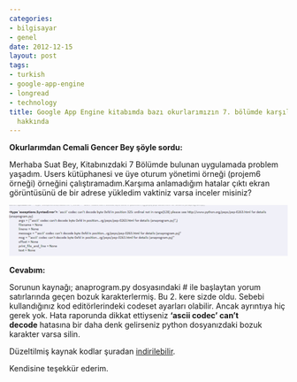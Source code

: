 ```yaml
---
categories:
- bilgisayar
- genel
date: 2012-12-15
layout: post
tags:
- turkish
- google-app-engine
- longread
- technology
title: Google App Engine kitabımda bazı okurlarımızın 7. bölümde karşılaştıkları hata
  hakkında
---
```


  

**Okurlarımdan Cemali Gencer Bey şöyle sordu:**  
  

Merhaba Suat Bey, Kitabınızdaki 7 Bölümde bulunan uygulamada problem yaşadım. Users kütüphanesi ve üye oturum yönetimi örneği (projem6 örneği) örneğini çalıştıramadım.Karşıma anlamadığım hatalar çıktı ekran görüntüsünü de bir adrese yükledim vaktiniz varsa inceler misiniz?

  

[![](/images/b9751-348sozl.png)](https://suatatan.wordpress.com/wp-content/uploads/2012/12/dd3c2-348sozl.png)

  

**Cevabım:**

  

Sorunun kaynağı; anaprogram.py dosyasındaki # ile başlaytan yorum satırlarında geçen bozuk karakterlermiş. Bu 2. kere sizde oldu. Sebebi kullandığınız kod editörlerindeki codeset ayarları olabilir. Ancak ayrıntıya hiç gerek yok. Hata raporunda dikkat ettiyseniz **‘ascii codec’ can’t decode** hatasına bir daha denk gelirseniz python dosyanızdaki bozuk karakter varsa silin.

  

Düzeltilmiş kaynak kodlar şuradan [indirilebilir](http://ubuntuone.com/2Ge8Ba3cTqdcp1bFG6I6YP).

  

Kendisine teşekkür ederim.
